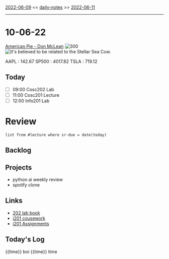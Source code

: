 [2022-06-09](daily_notes/2022-06-09) << [daily-notes](notes/daily-notes.md) >> [2022-06-11](daily_notes/2022-06-11)

---
# 10-06-22
[American Pie - Don McLean](spotify:album:10jsW2NYd9blCrDITMh2zS)
![300](https://i.scdn.co/image/8d28530dd1cf226a09e7c4e7bddf5b1a0160b85f)
![It's believed to be related to the Stellar Sea Cow.](https://imgs.xkcd.com/comics/shuttle_skeleton.png)

AAPL : 142.67 
SP500 : 4017.82 
TSLA : 719.12

## Today
- [ ] 09:00 Cosc202 Lab
- [ ] 11:00 Cosc201 Lecture
- [ ] 12:00 Info201 Lab

# Review
```dataview
list from #lecture where sr-due = date(today)
```

## Backlog

## Projects
- python ai weekly review
- spotify clone

## Links
- [202 lab book](C:\Users\Jet%20Hughes\Documents\Personal\COSC202LabBook-2.pdf)
- [i201 cousework](https://isgb.otago.ac.nz/infosci/INFO201/labs_release/raw/master/output/info201_labs.html#)
- [i201 Assignments](https://isgb.otago.ac.nz/info201/shared/assignments_release/raw/master/output/info201_assignments.html)

## Today's Log
{{time}} boi
{{time}} time